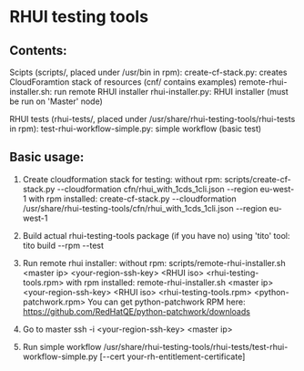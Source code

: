 RHUI testing tools
==================

Contents:
--------
Scipts (scripts/, placed under /usr/bin in rpm):
    create-cf-stack.py: creates CloudForamtion stack of resources (cnf/ contains examples)
    remote-rhui-installer.sh: run remote RHUI installer
    rhui-installer.py: RHUI installer (must be run on 'Master' node)

RHUI tests (rhui-tests/, placed under /usr/share/rhui-testing-tools/rhui-tests in rpm):
    test-rhui-workflow-simple.py: simple workflow (basic test)


Basic usage:
-----------
1) Create cloudformation stack for testing:
    without rpm:
        scripts/create-cf-stack.py --cloudformation cfn/rhui_with_1cds_1cli.json --region eu-west-1
    with rpm installed:
        create-cf-stack.py --cloudformation /usr/share/rhui-testing-tools/cfn/rhui_with_1cds_1cli.json --region eu-west-1

2) Build actual rhui-testing-tools package (if you have no) using 'tito' tool:
    tito build --rpm --test

3) Run remote rhui installer:
    without rpm:
        scripts/remote-rhui-installer.sh &lt;master ip&gt; &lt;your-region-ssh-key&gt; &lt;RHUI iso&gt; &lt;rhui-testing-tools.rpm&gt;
    with rpm installed:
        remote-rhui-installer.sh &lt;master ip&gt; &lt;your-region-ssh-key&gt; &lt;RHUI iso&gt; &lt;rhui-testing-tools.rpm&gt; &lt;python-patchwork.rpm&gt;
    You can get python-patchwork RPM here: https://github.com/RedHatQE/python-patchwork/downloads

4) Go to master
    ssh -i &lt;your-region-ssh-key&gt; &lt;master ip&gt;

5) Run simple workflow
    /usr/share/rhui-testing-tools/rhui-tests/test-rhui-workflow-simple.py [--cert your-rh-entitlement-certificate]
